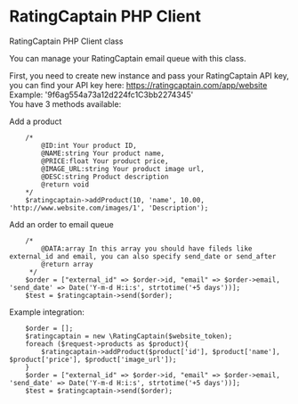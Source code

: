 # RatingCaptain PHP Client
RatingCaptain PHP Client class

You can manage your RatingCaptain email queue with this class.

First, you need to create new instance and pass your RatingCaptain API key,
you can find your API key here: https://ratingcaptain.com/app/website
<br>
Example: '9f6ag554a73a12d224fc1C3bb2274345' <br>
You have 3 methods available:

Add a product

        /*
            @ID:int Your product ID,
            @NAME:string Your product name,
            @PRICE:float Your product price,
            @IMAGE_URL:string Your product image url,
            @DESC:string Product description 
            @return void
        */
        $ratingcaptain->addProduct(10, 'name', 10.00, 'http://www.website.com/images/1', 'Description');

Add an order to email queue

        /*
            @DATA:array In this array you should have fileds like external_id and email, you can also specify send_date or send_after              
            @return array                                                                                                      
         */
        $order = ["external_id" => $order->id, "email" => $order->email, 'send_date' => Date('Y-m-d H:i:s', strtotime('+5 days'))];
        $test = $ratingcaptain->send($order);

        
Example integration: 
       
        $order = [];
        $ratingcaptain = new \RatingCaptain($website_token);
        foreach ($request->products as $product){
            $ratingcaptain->addProduct($product['id'], $product['name'], $product['price'], $product['image_url']);
        }
        $order = ["external_id" => $order->id, "email" => $order->email, 'send_date' => Date('Y-m-d H:i:s', strtotime('+5 days'))];
        $test = $ratingcaptain->send($order);


